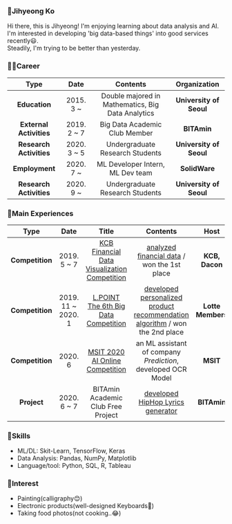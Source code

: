 ### 👋Jihyeong Ko
Hi there, this is Jihyeong! I'm enjoying learning about data analysis and AI.  
I'm interested in developing 'big data-based things' into good services recently😃.  
Steadily, I'm trying to be better than yesterday.

### 🏃‍♀️Career

| **Type** | **Date** | **Contents** | **Organization** |
|:--------:|:--------:|:--------:|:--------:|
| **Education** | 2015. 3 ~  | Double majored in Mathematics, Big Data Analytics | **University of Seoul** |
| **External Activities** | 2019. 2 ~ 7 | Big Data Academic Club Member | **BITAmin** |
| **Research Activities** | 2020. 3 ~ 5 | Undergraduate Research Students | **University of Seoul** |
| **Employment** | 2020. 7 ~  | ML Developer Intern, ML Dev team | **SolidWare** |
| **Research Activities** | 2020. 9 ~ | Undergraduate Research Students | **University of Seoul** |

### 🤡Main Experiences
| **Type** | **Date** | **Title** |**Contents** | **Host** |
|:--------:|:--------:|:--------:|:--------:|:--------:|
| **Competition** | 2019. 5 ~ 7 | [KCB Financial Data Visualization Competition](https://dacon.io/competitions/official/82407/overview) | [analyzed financial data](https://github.com/iloveslowfood/8thKCBFinanceDataVisualization) / won the 1st place | **KCB, Dacon** |
| **Competition** | 2019. 11 ~ 2020. 1 | [L.POINT The 6th Big Data Competition](https://competition.lpoint.com/front/Guideline.tran) | [developed personalized product recommendation algorithm](https://github.com/iloveslowfood/6thLPOINTBigdataCompetition) / won the 2nd place  | **Lotte Members** |
| **Competition** | 2020. 6 | [MSIT 2020 AI Online Competition](http://aifactory.space/aichallenge/)  | an ML assistant of company *Prediction*, developed OCR Model | **MSIT** |
| **Project** | 2020. 6 ~ 7 | BITAmin Academic Club Free Project | [developed HipHop Lyrics generator](https://github.com/iloveslowfood/Text2Hip) | **BITAmin** |

### 🤖Skills
* ML/DL: Skit-Learn, TensorFlow, Keras
* Data Analysis: Pandas, NumPy, Matplotlib
* Language/tool: Python, SQL, R, Tableau

### 🎨Interest
* Painting(calligraphy😊)
* Electronic products(well-designed Keyboards🙉)
* Taking food photos(not cooking..😂)
<!--
**iloveslowfood/iloveslowfood** is a ✨ _special_ ✨ repository because its `README.md` (this file) appears on your GitHub profile.

Here are some ideas to get you started:

- 🔭 I’m currently working on ...
- 🌱 I’m currently learning ...
- 👯 I’m looking to collaborate on ...
- 🤔 I’m looking for help with ...
- 💬 Ask me about ...
- 📫 How to reach me: ...
- 😄 Pronouns: ...
- ⚡ Fun fact: ...
-->
